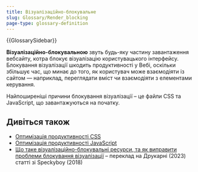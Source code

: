 ```yaml
---
title: Візуалізаційно-блокувальне
slug: Glossary/Render_blocking
page-type: glossary-definition
---
```


{{GlossarySidebar}}

**Візуалізаційно-блокувальною** звуть будь-яку частину завантаження вебсайту, котра блокує візуалізацію користувацького інтерфейсу. Блокування візуалізації шкодить продуктивності у Вебі, оскільки збільшує час, що минає до того, як користувач може взаємодіяти із сайтом — наприклад, переглядати вміст чи взаємодіяти з елементами керування.

Найпоширеніші причини блокування візуалізації – це файли CSS та JavaScript, що завантажуються на початку.

## Дивіться також

- [Оптимізація продуктивності CSS](/uk/docs/Learn/Performance/CSS)
- [Оптимізація продуктивності JavaScript](/uk/docs/Learn/Performance/JavaScript)
- [Що таке візуалізаційно-блокувальні ресурси, та як виправити проблеми блокування візуалізації](https://drukarnia.com.ua/articles/sho-take-vizualizaciino-blokuvalni-resursi-ta-yak-vipraviti-problemi-z-blokuvannyam-vizualizaciyi-pere-qXKs9) – переклад на Друкарні (2023) статті зі Speckyboy (2018)
